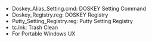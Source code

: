 * Doskey_Alias_Setting.cmd: DOSKEY Setting Command
* Doskey_Registry.reg: DOSKEY Registry
* Putty_Setting_Registry.reg: Putty Setting Registry
* tc.lnk: Trash Clean
* For Portable Windows UX
